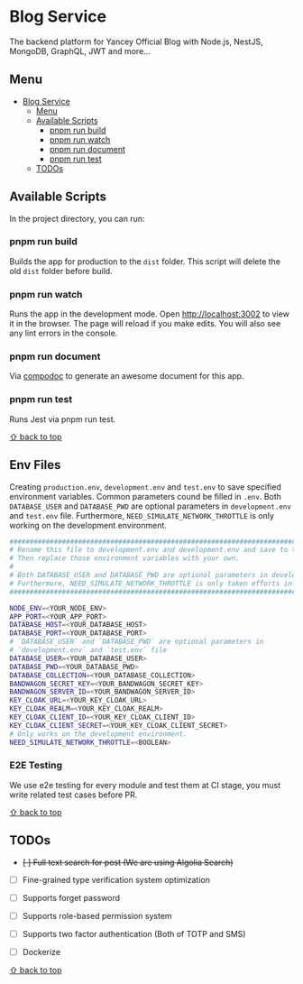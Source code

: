 
# Blog Service

The backend platform for Yancey Official Blog with Node.js, NestJS, MongoDB, GraphQL, JWT and more...

## Menu

<!-- START doctoc generated TOC please keep comment here to allow auto update -->
<!-- DON'T EDIT THIS SECTION, INSTEAD RE-RUN doctoc TO UPDATE -->

- [Blog Service](#blog-service)
  - [Menu](#menu)
  - [Available Scripts](#available-scripts)
    - [pnpm run build](#pnpm-run-build)
    - [pnpm run watch](#pnpm-run-watch)
    - [pnpm run document](#pnpm-run-document)
    - [pnpm run test](#pnpm-run-test)
  - [TODOs](#todos)

<!-- END doctoc generated TOC please keep comment here to allow auto update -->

## Available Scripts

In the project directory, you can run:

### pnpm run build

Builds the app for production to the `dist` folder.
This script will delete the old `dist` folder before build.

### pnpm run watch

Runs the app in the development mode.
Open [http://localhost:3002](http://localhost:3002) to view it in the browser. The page will reload if you make edits. You will also see any lint errors in the console.

### pnpm run document

Via [compodoc](https://github.com/compodoc/compodoc) to generate an awesome document for this app.

### pnpm run test

Runs Jest via pnpm run test.

[⇧ back to top](#Menu)

## Env Files

Creating `production.env`, `development.env` and `test.env` to save specified environment variables. Common parameters cound be filled in `.env`. Both `DATABASE_USER` and `DATABASE_PWD` are optional parameters in `development.env` and `test.env` file. Furthermore, `NEED_SIMULATE_NETWORK_THROTTLE` is only working on the development environment.

```bash
###############################################################################
# Rename this file to development.env and development.env and save to the env file folder.
# Then replace those environment variables with your own.
#
# Both DATABASE_USER and DATABASE_PWD are optional parameters in development.env and test.env file.
# Furthermore, NEED_SIMULATE_NETWORK_THROTTLE is only taken efforts in the development environment.
###############################################################################

NODE_ENV=<YOUR_NODE_ENV>
APP_PORT=<YOUR_APP_PORT>
DATABASE_HOST=<YOUR_DATABASE_HOST>
DATABASE_PORT=<YOUR_DATABASE_PORT>
# `DATABASE_USER` and `DATABASE_PWD` are optional parameters in
# `development.env` and `test.env` file
DATABASE_USER=<YOUR_DATABASE_USER>
DATABASE_PWD=<YOUR_DATABASE_PWD>
DATABASE_COLLECTION=<YOUR_DATABASE_COLLECTION>
BANDWAGON_SECRET_KEY=<YOUR_BANDWAGON_SECRET_KEY>
BANDWAGON_SERVER_ID=<YOUR_BANDWAGON_SERVER_ID>
KEY_CLOAK_URL=<YOUR_KEY_CLOAK_URL>
KEY_CLOAK_REALM=<YOUR_KEY_CLOAK_REALM>
KEY_CLOAK_CLIENT_ID=<YOUR_KEY_CLOAK_CLIENT_ID>
KEY_CLOAK_CLIENT_SECRET=<YOUR_KEY_CLOAK_CLIENT_SECRET>
# Only works on the development environment.
NEED_SIMULATE_NETWORK_THROTTLE=<BOOLEAN>
```

### E2E Testing

We use e2e testing for every module and test them at CI stage, you must write related test cases before PR.

[⇧ back to top](#Menu)

## TODOs

- ~~[ ] Full text search for post (We are using Algolia Search)~~

- [ ] Fine-grained type verification system optimization

- [ ] Supports forget password

- [ ] Supports role-based permission system

- [ ] Supports two factor authentication (Both of TOTP and SMS)

- [ ] Dockerize

[⇧ back to top](#Menu)
